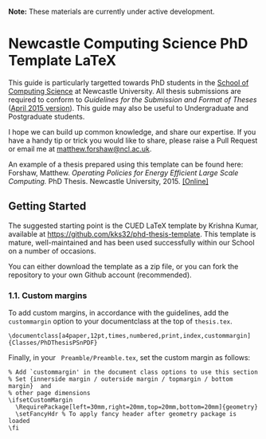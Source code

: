 **Note:** These materials are currently under active development.

# Newcastle Computing Science PhD Template LaTeX
This guide is particularly targetted towards PhD students in the [School of Computing Science](www.cs.ncl.ac.uk) at Newcastle University. All thesis submissions are required to conform to _Guidelines for the Submission and Format of Theses_ ([April 2015 version](http://www.ncl.ac.uk/students/progress/assets/documents/GuidelinesfortheSubmissionandFormatofThesis.pdf)). This guide may also be useful to Undergraduate and Postgraduate students.

I hope we can build up common knowledge, and share our expertise. If you have a handy tip or trick you would like to share, please raise a Pull Request or email me at [matthew.forshaw@ncl.ac.uk](matthew.forshaw@ncl.ac.uk).

An example of a thesis prepared using this template can be found here:
Forshaw, Matthew. _Operating Policies for Energy Efficient Large Scale Computing._ PhD Thesis. Newcastle University, 2015. [[Online]](http://mattforshaw.com/publications/forshaw2015operating.html)

## Getting Started
The suggested starting point is the CUED LaTeX template by Krishna Kumar, available at https://github.com/kks32/phd-thesis-template. This template is mature, well-maintained and has been used successfully within our School on a number of occasions.

You can either download the template as a zip file, or you can fork the repository to your own Github account (recommended).

### 1.1. Custom margins

To add custom margins, in accordance with the guidelines, add the ````custommargin```` option to your documentclass at the top of ````thesis.tex````.

```` \documentclass[a4paper,12pt,times,numbered,print,index,custommargin]{Classes/PhDThesisPSnPDF} ````


Finally, in your ```` Preamble/Preamble.tex````, set the custom margin as follows:

```` 
% Add `custommargin' in the document class options to use this section
% Set {innerside margin / outerside margin / topmargin / bottom margin}  and
% other page dimensions
\ifsetCustomMargin
  \RequirePackage[left=30mm,right=20mm,top=20mm,bottom=20mm]{geometry}
  \setFancyHdr % To apply fancy header after geometry package is loaded
\fi
````
